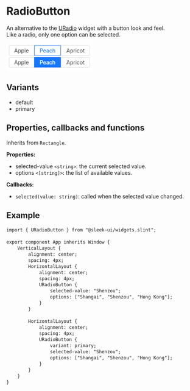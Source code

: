 # RadioButton
An alternative to the [URadio](radio.md) widget with a button look and feel.  
Like a radio, only one option can be selected.  

![radio-button presentation](images/radio-button.png)

## Variants
- default
- primary

## Properties, callbacks and functions
Inherits from `Rectangle`.

**Properties:**
- selected-value `<string>`: the current selected value.
- options `<[string]>`: the list of available values.

**Callbacks:**
- `selected(value: string)`: called when the selected value changed.

## Example
```slint
import { URadioButton } from "@sleek-ui/widgets.slint";

export component App inherits Window {
	VerticalLayout {
		alignment: center;
		spacing: 4px;
		HorizontalLayout {
			alignment: center;
			spacing: 4px;
            URadioButton {
                selected-value: "Shenzou";
                options: ["Shangai", "Shenzou", "Hong Kong"];
            }
		}

		HorizontalLayout {
			alignment: center;
			spacing: 4px;
            URadioButton {
				variant: primary;
                selected-value: "Shenzou";
                options: ["Shangai", "Shenzou", "Hong Kong"];
            }
		}
	}
}
```